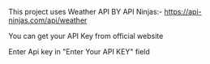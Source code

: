 This project uses Weather API BY API Ninjas:- https://api-ninjas.com/api/weather

You can get your API Key from official website

Enter Api key in "Enter Your API KEY" field
